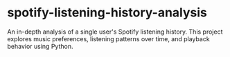 # spotify-listening-history-analysis
An in-depth analysis of a single user's Spotify listening history. This project explores music preferences, listening patterns over time, and playback behavior using Python.

